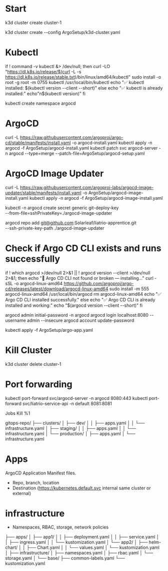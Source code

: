 # Start

k3d cluster create cluster-1

k3d cluster create --config ArgoSetup/k3d-cluster.yaml

# Kubectl

if ! command -v kubectl &> /dev/null; then
curl -LO "https://dl.k8s.io/release/$(curl -L -s https://dl.k8s.io/release/stable.txt)/bin/linux/amd64/kubectl"
sudo install -o root -g root -m 0755 kubectl /usr/local/bin/kubectl
echo "✅ kubectl installed: $(kubectl version --client --short)"
else
  echo "✅ kubectl is already installed:"
  echo"n$(kubectl version)"
fi

kubectl create namespace argocd

# ArgoCD

curl -L https://raw.githubusercontent.com/argoproj/argo-cd/stable/manifests/install.yaml -o argocd-install.yaml
kubectl apply -n argocd -f ArgoSetup/argocd-install.yaml
kubectl patch svc argocd-server -n argocd --type=merge --patch-file=ArgoSetup/argocd-setup.yaml

# ArgoCD Image Updater

curl -L https://raw.githubusercontent.com/argoproj-labs/argocd-image-updater/stable/manifests/install.yaml -o ArgoSetup/argocd-image-install.yaml
kubectl apply -n argocd -f ArgoSetup/argocd-image-install.yaml

kubectl -n argocd create secret generic git-deploy-key \
 --from-file=sshPrivateKey=./argocd-image-updater

argocd repo add git@github.com:Solarleaf/liatrio-apprentice.git \
 --ssh-private-key-path ./argocd-image-updater

# Check if Argo CD CLI exists and runs successfully

if ! which argocd >/dev/null 2>&1 || ! argocd version --client >/dev/null 2>&1; then
echo "🔧 Argo CD CLI not found or broken — installing..."
curl -sSL -o argocd-linux-amd64 https://github.com/argoproj/argo-cd/releases/latest/download/argocd-linux-amd64
sudo install -m 555 argocd-linux-amd64 /usr/local/bin/argocd
rm argocd-linux-amd64
echo "✅ Argo CD CLI installed successfully."
else
echo "✅ Argo CD CLI is already installed and working:"
echo "$(argocd version --client --short)"
fi

argocd admin initial-password -n argocd
argocd login localhost:8080 --username admin --insecure
argocd account update-password

kubectl apply -f ArgoSetup/argo-app.yaml

# Kill Cluster

k3d cluster delete cluster-1

# Port forwarding

kubectl port-forward svc/argocd-server -n argocd 8080:443
kubectl port-forward svc/liatrio-service-api -n default 8081:8081

Jobs
Kill %1

gitops-repo/
├── clusters/
│ ├── dev/
│ │ ├── apps.yaml
│ │ └── infrastructure.yaml
│ ├── staging/
│ │ ├── apps.yaml
│ │ └── infrastructure.yaml
│ └── production/
│ ├── apps.yaml
│ └── infrastructure.yaml

# Apps

ArgoCD Application Manifest files.

- Repo, branch, location
- Destination (https://kubernetes.default.svc internal same cluster or external)

# infrastructure

- Namespaces, RBAC, storage, network policies

├── apps/
│ ├── app1/
│ │ ├── deployment.yaml
│ │ ├── service.yaml
│ │ ├── ingress.yaml
│ │ └── kustomization.yaml
│ └── app2/
│ ├── helm-chart/
│ │ ├── Chart.yaml
│ │ └── values.yaml
│ └── kustomization.yaml
│
├── infrastructure/
│ ├── namespaces.yaml
│ ├── rbac.yaml
│ └── storage.yaml
│
└── base/
├── common-labels.yaml
└── kustomization.yaml
